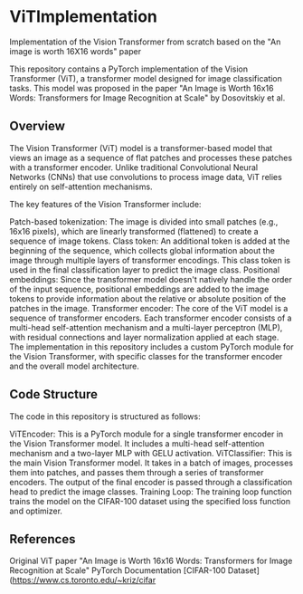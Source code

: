 # ViTImplementation
Implementation of the Vision Transformer from scratch based on the "An image is worth 16X16 words" paper

This repository contains a PyTorch implementation of the Vision Transformer (ViT), a transformer model designed for image classification tasks. This model was proposed in the paper "An Image is Worth 16x16 Words: Transformers for Image Recognition at Scale" by Dosovitskiy et al.

## Overview
The Vision Transformer (ViT) model is a transformer-based model that views an image as a sequence of flat patches and processes these patches with a transformer encoder. Unlike traditional Convolutional Neural Networks (CNNs) that use convolutions to process image data, ViT relies entirely on self-attention mechanisms.

The key features of the Vision Transformer include:

Patch-based tokenization: The image is divided into small patches (e.g., 16x16 pixels), which are linearly transformed (flattened) to create a sequence of image tokens.
Class token: An additional token is added at the beginning of the sequence, which collects global information about the image through multiple layers of transformer encodings. This class token is used in the final classification layer to predict the image class.
Positional embeddings: Since the transformer model doesn't natively handle the order of the input sequence, positional embeddings are added to the image tokens to provide information about the relative or absolute position of the patches in the image.
Transformer encoder: The core of the ViT model is a sequence of transformer encoders. Each transformer encoder consists of a multi-head self-attention mechanism and a multi-layer perceptron (MLP), with residual connections and layer normalization applied at each stage.
The implementation in this repository includes a custom PyTorch module for the Vision Transformer, with specific classes for the transformer encoder and the overall model architecture.

## Code Structure
The code in this repository is structured as follows:

ViTEncoder: This is a PyTorch module for a single transformer encoder in the Vision Transformer model. It includes a multi-head self-attention mechanism and a two-layer MLP with GELU activation.
ViTClassifier: This is the main Vision Transformer model. It takes in a batch of images, processes them into patches, and passes them through a series of transformer encoders. The output of the final encoder is passed through a classification head to predict the image classes.
Training Loop: The training loop function trains the model on the CIFAR-100 dataset using the specified loss function and optimizer. 

## References
Original ViT paper "An Image is Worth 16x16 Words: Transformers for Image Recognition at Scale"
PyTorch Documentation
[CIFAR-100 Dataset](https://www.cs.toronto.edu/~kriz/cifar

